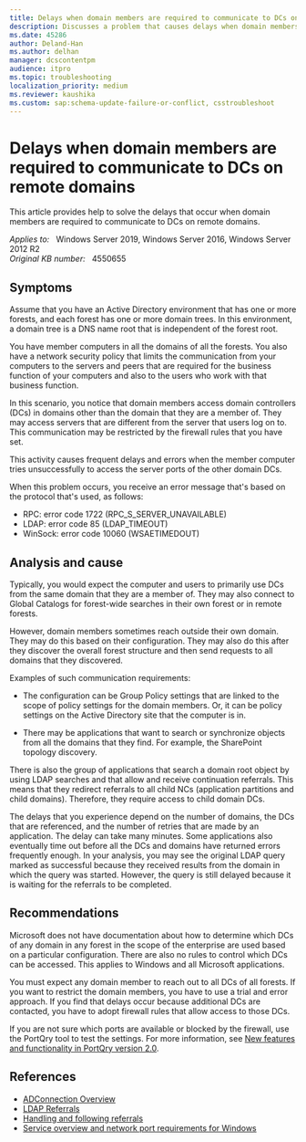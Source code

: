 ```yaml
---
title: Delays when domain members are required to communicate to DCs on remote domains
description: Discusses a problem that causes delays when domain members try to access domain controllers in other domains.
ms.date: 45286
author: Deland-Han
ms.author: delhan
manager: dcscontentpm
audience: itpro
ms.topic: troubleshooting
localization_priority: medium
ms.reviewer: kaushika
ms.custom: sap:schema-update-failure-or-conflict, csstroubleshoot
---
```

# Delays when domain members are required to communicate to DCs on remote domains

This article provides help to solve the delays that occur when domain members are required to communicate to DCs on remote domains.

_Applies to:_ &nbsp; Windows Server 2019, Windows Server 2016, Windows Server 2012 R2  
_Original KB number:_ &nbsp; 4550655

## Symptoms

Assume that you have an Active Directory environment that has one or more forests, and each forest has one or more domain trees. In this environment, a domain tree is a DNS name root that is independent of the forest root.  

You have member computers in all the domains of all the forests. You also have a network security policy that limits the communication from your computers to the servers and peers that are required for the business function of your computers and also to the users who work with that business function.  

In this scenario, you notice that domain members access domain controllers (DCs) in domains other than the domain that they are a member of. They may access servers that are different from the server that users log on to. This communication may be restricted by the firewall rules that you have set.  

This activity causes frequent delays and errors when the member computer tries unsuccessfully to access the server ports of the other domain DCs.  

When this problem occurs, you receive an error message that's based on the protocol that's used, as follows:  

- RPC: error code 1722 (RPC_S_SERVER_UNAVAILABLE)
- LDAP: error code 85 (LDAP_TIMEOUT)
- WinSock: error code 10060 (WSAETIMEDOUT)

## Analysis and cause

Typically, you would expect the computer and users to primarily use DCs from the same domain that they are a member of. They may also connect to Global Catalogs for forest-wide searches in their own forest or in remote forests.  

However, domain members sometimes reach outside their own domain. They may do this based on their configuration. They may also do this after they discover the overall forest structure and then send requests to all domains that they discovered.  

Examples of such communication requirements:  

- The configuration can be Group Policy settings that are linked to the scope of policy settings for the domain members. Or, it can be policy settings on the Active Directory site that the computer is in.

- There may be applications that want to search or synchronize objects from all the domains that they find. For example, the SharePoint topology discovery.  

There is also the group of applications that search a domain root object by using LDAP searches and that allow and receive continuation referrals. This means that they redirect referrals to all child NCs (application partitions and child domains). Therefore, they require access to child domain DCs.  

The delays that you experience depend on the number of domains, the DCs that are referenced, and the number of retries that are made by an application. The delay can take many minutes. Some applications also eventually time out before all the DCs and domains have returned errors frequently enough. In your analysis, you may see the original LDAP query marked as successful because they received results from the domain in which the query was started. However, the query is still delayed because it is waiting for the referrals to be completed.

## Recommendations

Microsoft does not have documentation about how to determine which DCs of any domain in any forest in the scope of the enterprise are used based on a particular configuration. There are also no rules to control which DCs can be accessed. This applies to Windows and all Microsoft applications.  

You must expect any domain member to reach out to all DCs of all forests. If you want to restrict the domain members, you have to use a trial and error approach. If you find that delays occur because additional DCs are contacted, you have to adopt firewall rules that allow access to those DCs.  

If you are not sure which ports are available or blocked by the firewall, use the PortQry tool to test the settings. For more information, see [New features and functionality in PortQry version 2.0](../networking/portqry-command-line-port-scanner-v2.md).

## References

- [ADConnection Overview](/openspecs/windows_protocols/ms-adts/f460470c-8923-4836-95e3-cc09ef00a1a4)  
- [LDAP Referrals](/openspecs/windows_protocols/ms-adts/5cf1457f-b812-4e8c-afb4-e48505e19ca2)  
- [Handling and following referrals](/openspecs/windows_protocols/ms-adts/b2edefdd-16f9-413d-88c5-a2f5c137bafe)  
- [Service overview and network port requirements for Windows](../networking/service-overview-and-network-port-requirements.md)

